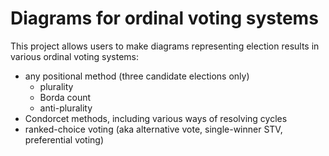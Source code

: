 # Diagrams for ordinal voting systems

This project allows users to make diagrams representing election results in various ordinal voting systems: 

- any positional method (three candidate elections only)
   + plurality
   + Borda count
   + anti-plurality
- Condorcet methods, including various ways of resolving cycles
- ranked-choice voting (aka alternative vote, single-winner STV, preferential voting)   

